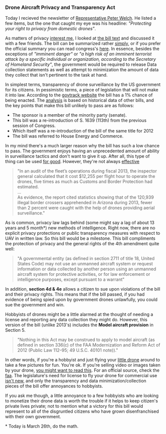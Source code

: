 ### Drone Aircraft Privacy and Transparency Act

Today I recieved the newsletter of [Representative Peter Welch]. He 
listed a few items, but the one that caught my eye was his headline: 
_"Protecting your right to privacy from domestic drones"_.

As matters of privacy [interest me], I looked at [the bill text] and 
discussed it with a few friends. The bill can be summarized rather 
[simply], or if you prefer the official summary you can read congress's 
[here]. In essence, besides the exceptions of _"imminent danger"_ or 
_"a high risk of an imminent terrorist attack by a specific individual 
or organization, according to the Secretary of Homeland Security"_,
the government would be required to release Data collection statements 
as well as attempt to minimization the amount of data they collect that 
isn't pertinent to the task at hand.

In simplest terms, transparency of drone surveillance by the US 
government for its citizens. In pessimistic terms, a piece of 
legislation that will not make it into law. According to the [govtrack website] 
the bill has a 1% chance of being enacted. The [analysis] is based on 
historical data of other bills, and the key points that make this bill 
unlikely to pass are as follows:

- The sponsor is a member of the minority party (senate).
- This bill was a re-introduction of S. 1639 (113th) from the previous session of Congress.
- Which itself was a re-introduction of the bill of the same title for 2012
- The bill was referred to House Energy and Commerce.

In my mind there's a much larger reason why the bill has such a low chance 
to pass. The government enjoys having an unprecedented amount of ability 
in surveillance tactics and don't want to give it up. After all, this type 
of thing can be used [for good]. However, they're not always [effective]

<blockquote>
	"In an audit of the fleet’s operations during fiscal 2013, the inspector general calculated that it cost $12,255 per flight hour to operate the drones, five times as much as Customs and Border Protection had estimated.
	<br>
	...
	<br>
	As evidence, the report cited statistics showing that of the 120,939 illegal border crossers apprehended in Arizona during 2013, fewer than 2 percent were caught with the help of drones providing aerial surveillance."
</blockquote>

As is common, privacy law lags behind (some might say a lag of about 13 years and 5 month\*) 
new methods of intelligence. Right now, there are no explicit privacy protections 
or public transparency measures with respect to UAV in written law. So this bill 
would be a milestone. This bill compliments the protection of privacy and the general 
rights of the 4th amendment quite well:

<blockquote>
	"A governmental entity (as defined in section 2711 of title 18, United States Code) may not use an unmanned aircraft system or request information or data collected by another person using an unmanned aircraft system for protective activities, or for law enforcement or intelligence purposes, except pursuant to a warrant"
</blockquote>

In addition, **section 4d & 4e** allows a citizen to sue upon violations of the 
bill and their privacy rights. This means that if the bill passed, if you had 
evidence of being spied upon by government drones unlawfully, you could sue the 
government and win.

Hobbyists of drones might be a little alarmed at the thought of needing a license 
and reporting any data collection they might do. However, this version of the bill 
(unlike 2013's) includes the **Model aircraft provision** in Section 5.

<blockquote>
	"Nothing in this Act may be construed to apply to model aircraft (as defined in section 336(c) of the FAA Modernization and Reform Act of 2012 (Public Law 112–95; 49 U.S.C. 40101 note))."
</blockquote>

In other words, if you're a hobbyist and just flying your [little drone] around to 
take a few pictures for fun. You're ok. If you're selling video or images taken 
by your drone, [you might want to read this]. For an official source, check the 
[faa]. The legislature's need for license to fly your drone for commercial use 
[isn't new], and only the transparency and data minimization/collection pieces 
of the bill offer annoyances to hobbyists.

If you ask me though, a little annoyance to a few hobbyists who are looking to 
monetize their drone data is worth the trouble if it helps to keep citizen's 
private lives private; not to mention what a victory for this bill would 
represent to all of the disgruntled citizens who have grown disenfranchised 
with their own government.


\* Today is March 26th, do the math.


[interest me]:sec-309
[Representative Peter Welch]:http://www.welch.house.gov/
[the bill text]:https://www.govtrack.us/congress/bills/114/s635/text
[simply]:http://welch.house.gov/press-releases/sen-markey-rep-welch-introduce-legislation-to-ensure-transparency-privacy-for-drone-use1/
[here]:https://www.govtrack.us/congress/bills/114/s635/summary
[govtrack website]:https://www.govtrack.us/congress/bills/114/s635
[analysis]:https://www.govtrack.us/about/analysis#prognosis
[for good]:http://textually.org/drones/cat_surveillance_dr.html
[effective]:http://www.washingtonpost.com/world/national-security/us-surveillance-drones-largely-ineffective-along-border-report-says/2015/01/06/5243abea-95bc-11e4-aabd-d0b93ff613d5_story.html
[little drone]:https://www.modelaircraft.org/files/HR658_020112.pdf
[you might want to read this]:http://amablog.modelaircraft.org/amagov/2012/10/21/can-i-use-my-model-aircraft-to-do-aerial-photography/
[faa]:https://www.faa.gov/uas/model_aircraft/
[isn't new]:https://www.faa.gov/uas/media/Sec_331_336_UAS.pdf